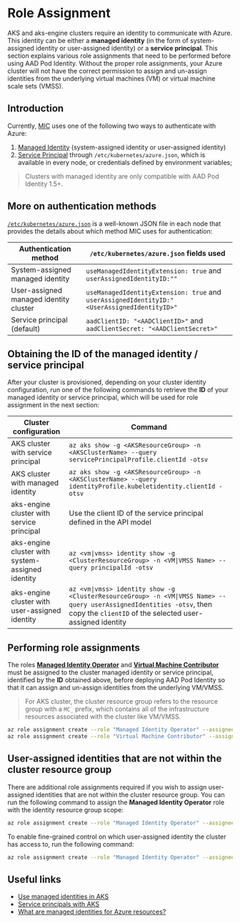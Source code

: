 # Role Assignment

AKS and aks-engine clusters require an identity to communicate with Azure. This identity can be either a **managed identity** (in the form of system-assigned identity or user-assigned identity) or a **service principal**. This section explains various role assignments that need to be performed before using AAD Pod Identity. Without the proper role assignments, your Azure cluster will not have the correct permission to assign and un-assign identities from the underlying virtual machines (VM) or virtual machine scale sets (VMSS).

## Introduction

Currently, [MIC](../../README.md#managed-identity-controller) uses one of the following two ways to authenticate with Azure:

1. [Managed Identity](https://docs.microsoft.com/en-us/azure/aks/use-managed-identity) (system-assigned identity or user-assigned identity)
2. [Service Principal](https://docs.microsoft.com/en-us/azure/aks/kubernetes-service-principal) through `/etc/kubernetes/azure.json`, which is available in every node, or credentials defined by environment variables;

> Clusters with managed identity are only compatible with AAD Pod Identity 1.5+.

## More on authentication methods

[`/etc/kubernetes/azure.json`](https://github.com/kubernetes-sigs/cloud-provider-azure/blob/master/docs/cloud-provider-config.md#auth-configs) is a well-known JSON file in each node that provides the details about which method MIC uses for authentication:

| Authentication method                  | `/etc/kubernetes/azure.json` fields used                                                     |
|----------------------------------------|---------------------------------------------------------------------------------------------|
| System-assigned managed identity       | `useManagedIdentityExtension: true` and `userAssignedIdentityID:""`                         |
| User-assigned managed identity cluster | `useManagedIdentityExtension: true` and `userAssignedIdentityID:"<UserAssignedIdentityID>"` |
| Service principal (default)            | `aadClientID: "<AADClientID>"` and `aadClientSecret: "<AADClientSecret>"`                   |

## Obtaining the ID of the managed identity / service principal

After your cluster is provisioned, depending on your cluster identity configuration, run one of the following commands to retrieve the **ID** of your managed identity or service principal, which will be used for role assignment in the next section:

| Cluster configuration                            | Command                                                                                                                                                                          |
|--------------------------------------------------|----------------------------------------------------------------------------------------------------------------------------------------------------------------------------------|
| AKS cluster with service principal               | `az aks show -g <AKSResourceGroup> -n <AKSClusterName> --query servicePrincipalProfile.clientId -otsv`                                                                           |
| AKS cluster with managed identity                | `az aks show -g <AKSResourceGroup> -n <AKSClusterName> --query identityProfile.kubeletidentity.clientId -otsv`                                                                   |
| aks-engine cluster with service principal        | Use the client ID of the service principal defined in the API model                                                                                                              |
| aks-engine cluster with system-assigned identity | `az <vm\|vmss> identity show -g <ClusterResourceGroup> -n <VM\|VMSS Name> --query principalId -otsv`                                                                             |
| aks-engine cluster with user-assigned identity   | `az <vm\|vmss> identity show -g <ClusterResourceGroup> -n <VM\|VMSS Name> --query userAssignedIdentities -otsv`, then copy the `clientID` of the selected user-assigned identity |

## Performing role assignments

The roles [**Managed Identity Operator**](https://docs.microsoft.com/en-us/azure/role-based-access-control/built-in-roles#managed-identity-operator) and [**Virtual Machine Contributor**](https://docs.microsoft.com/en-us/azure/role-based-access-control/built-in-roles#virtual-machine-contributor) must be assigned to the cluster managed identity or service principal, identified by the **ID** obtained above, before deploying AAD Pod Identity so that it can assign and un-assign identities from the underlying VM/VMSS.

> For AKS cluster, the cluster resource group refers to the resource group with a `MC_` prefix, which contains all of the infrastructure resources associated with the cluster like VM/VMSS.

```bash
az role assignment create --role "Managed Identity Operator" --assignee <ID> --scope /subscriptions/<SubscriptionID>/resourcegroups/<ClusterResourceGroup>
az role assignment create --role "Virtual Machine Contributor" --assignee <ID> --scope /subscriptions/<SubscriptionID>/resourcegroups/<ClusterResourceGroup>
```

## User-assigned identities that are not within the cluster resource group

There are additional role assignments required if you wish to assign user-assigned identities that are not within the cluster resource group. You can run the following command to assign the **Managed Identity Operator** role with the identity resource group scope:

```bash
az role assignment create --role "Managed Identity Operator" --assignee <ID> --scope /subscriptions/<SubscriptionID>/resourcegroups/<IdentityResourceGroup>
```

To enable fine-grained control on which user-assigned identity the cluster has access to, run the following command:

```bash
az role assignment create --role "Managed Identity Operator" --assignee <ID>  --scope /subscriptions/<SubscriptionID>/resourcegroups/<IdentityResourceGroup>/providers/Microsoft.ManagedIdentity/userAssignedIdentities/<IdentityName>
```

## Useful links

- [Use managed identities in AKS](https://docs.microsoft.com/en-us/azure/aks/use-managed-identity)
- [Service principals with AKS](https://docs.microsoft.com/en-us/azure/aks/kubernetes-service-principal)
- [What are managed identities for Azure resources?](https://docs.microsoft.com/en-us/azure/active-directory/managed-identities-azure-resources/overview)
